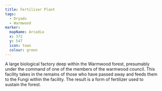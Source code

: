 ```yaml
---
title: Fertiliser Plant
tags:
  - Dryads
  - Warmwood
marker:
  mapName: Arcadia
  x: 372
  y: 547
  icon: town
  colour: green
---
```


A large biological factory deep within the Warmwood forest, presumably under the command of one of the members of the warmwood council. This facility takes in the remains of those who have passed away and feeds them to the Fungi within the facility. The result is a form of fertilizer used to sustain the forest.
